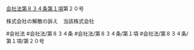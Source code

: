 [会社法第８３４条第１項](会社法＿＿＿＿第８３４条第１項)第２０号

株式会社の解散の訴え　当該株式会社


#会社法
#会社法/第８３４条
#会社法/第８３４条/第１項
#会社法/第８３４条/第１項/第２０号
